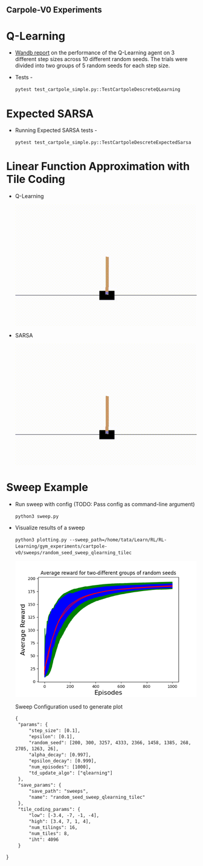 ## Carpole-V0 Experiments

# Q-Learning

* [Wandb report](https://wandb.ai/tataganesh/RL-Learning-gym_experiments_cartpole-v0/reports/Analysis-of-Average-Reward-across-different-runs--VmlldzozNjgzODI) on the performance of the Q-Learning agent on 3 different step sizes across 10 different random seeds. The trials were divided into two groups of 5 random seeds for each step size. 

* Tests - 

   `pytest test_cartpole_simple.py::TestCartpoleDescreteQLearning` 



# Expected SARSA

* Running Expected SARSA tests - 

   `pytest test_cartpole_simple.py::TestCartpoleDescreteExpectedSarsa`



# Linear Function Approximation with Tile Coding

* Q-Learning

    ![Q-Learning test gif](recordings/cartpole_qlearning.gif)

* SARSA

    ![SARSA test gif](recordings/cartpole_sarsa.gif)




# Sweep Example

* Run sweep with config (TODO: Pass config as command-line argument)

   ` python3 sweep.py `
* Visualize results of a sweep

   ` python3 plotting.py --sweep_path=/home/tata/Learn/RL/RL-Learning/gym_experiments/cartpole-v0/sweeps/random_seed_sweep_qlearning_tilec `

   ![](plots/qlearning_tilec_linearFA.png)

   Sweep Configuration used to generate plot
   ```
   {
	"params": {
		"step_size": [0.1],
		"epsilon": [0.1],
		"random_seed": [200, 300, 3257, 4333, 2366, 1458, 1385, 268, 2705, 1263, 26],
		"alpha_decay": [0.997],
		"epsilon_decay": [0.999],
		"num_episodes": [1000],
		"td_update_algo": ["qlearning"]
	},
	"save_params": {
		"save_path": "sweeps",
		"name": "random_seed_sweep_qlearning_tilec"
	},
	"tile_coding_params": {
		"low": [-3.4, -7, -1, -4],
		"high": [3.4, 7, 1, 4],
		"num_tilings": 16,
		"num_tiles": 8,
		"iht": 4096
	}
}
   ```
